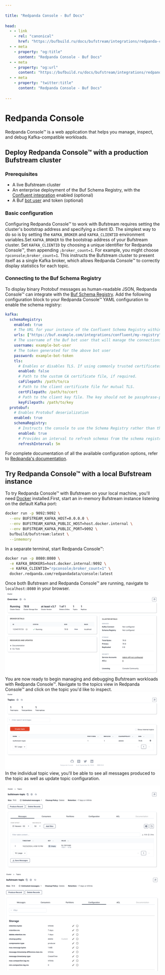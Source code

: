 ```yaml
---

title: "Redpanda Console - Buf Docs"

head:
  - - link
    - rel: "canonical"
      href: "https://bufbuild.ru/docs/bufstream/integrations/redpanda-console/"
  - - meta
    - property: "og:title"
      content: "Redpanda Console - Buf Docs"
  - - meta
    - property: "og:url"
      content: "https://bufbuild.ru/docs/bufstream/integrations/redpanda-console/"
  - - meta
    - property: "twitter:title"
      content: "Redpanda Console - Buf Docs"

---
```


# Redpanda Console

Redpanda Console™ is a web application that helps you manage, inspect, and debug Kafka-compatible workloads.

## Deploy Redpanda Console™ with a production Bufstream cluster

### Prerequisites

- A live Bufstream cluster
- An enterprise deployment of the Buf Schema Registry, with the [Confluent integration](../../../bsr/kafka/manage-instances/) enabled (optional)
- A Buf [bot user](../../../bsr/admin/instance/bot-users/) and token (optional)

### Basic configuration

Configuring Redpanda Console™ to work with Bufstream requires setting the cluster's bootstrap address and specifying a client ID. The simplest way to do so is by setting the `KAFKA_BROKER` and `KAFKA_CLIENTID` environment variables.Set `KAFKA_BROKER` to the bootstrap address of your Bufstream cluster. Set `KAFKA_CLIENTID` by choosing a unique identifier for Redpanda Console™, then appending `;broker_count=1`. For example, you might choose `rpconsole;broker_count=1`. This instructs the Bufstream cluster to present itself as a single Kafka broker, which allows Redpanda Console™ to correctly display statistics for each topic.

### Connecting to the Buf Schema Registry

To display binary Protobuf messages as human-readable JSON, Redpanda Console™ can integrate with the [Buf Schema Registry](../../../bsr/). Add the following configuration block to your Redpanda Console™ YAML configuration to enable the schema registry:

```yaml
kafka:
  schemaRegistry:
    enabled: true
    # The URL for your instance of the Confluent Schema Registry within the Buf Schema Registry
    urls: ["https://buf.example.com/integrations/confluent/my-registry"]
    # The username of the Buf bot user that will manage the connections for your schema registry
    username: example-bot-user
    # The token generated for the above bot user
    password: example-bot-token
    tls:
      # Enables or disables TLS. If using commonly trusted certificates, you can enable TLS without specifying a CA.
      enabled: false
      # Path to the custom CA certificate file, if required.
      caFilepath: /path/to/ca
      # Path to the client certificate file for mutual TLS.
      certFilepath: /path/to/cert
      # Path to the client key file. The key should not be passphrase-protected.
      keyFilepath: /path/to/key
  protobuf:
    # Enables Protobuf deserialization
    enabled: true
    schemaRegistry:
      # Instructs the console to use the Schema Registry rather than the local filesystem for deserialization
      enabled: true
      # Provides an interval to refresh schemas from the schema registry.
      refreshInterval: 5m
```

For complete documentation of all the available configuration options, refer to [Redpanda's documentation](https://docs.redpanda.com/current/console/config/configure-console/).

## Try Redpanda Console™ with a local Bufstream instance

To try Redpanda Console™ with Bufstream on your local machine, you'll need [Docker](https://docs.docker.com/engine/install/) installed.First, start an in-memory Bufstream instance listening on the default Kafka port:

```bash
docker run -p 9092:9092 \
  --env BUFSTREAM_KAFKA_HOST=0.0.0.0 \
  --env BUFSTREAM_KAFKA_PUBLIC_HOST=host.docker.internal \
  --env BUFSTREAM_KAFKA_PUBLIC_PORT=9092 \
  bufbuild/bufstream:latest \
  --inmemory
```

In a separate terminal, start Redpanda Console™:

```bash
docker run -p 8080:8080 \
  -e KAFKA_BROKERS=host.docker.internal:9092 \
  -e KAFKA_CLIENTID="rpconsole;broker_count=1" \
  docker.redpanda.com/redpandadata/console:latest
```

Once both Bufstream and Redpanda Console™ are running, navigate to `localhost:8080` in your browser.![Redpanda Console home screen](../../../images/bufstream/integrations/rpconsole-home.png)You are now ready to begin managing and debugging Bufstream workloads with Redpanda Console™. Navigate to the topics view in Redpanda Console™ and click on the topic you'd like to inspect.![Redpanda Console all topics view](../../../images/bufstream/integrations/rpconole-topicview.png)In the individual topic view, you'll be able to see all messages produced to the topic as well as update topic configuration.

![Redpanda Console topic inspect](../../../images/bufstream/integrations/rpconsole-inspect-topic.png) ![Redpanda Console configure topic](../../../images/bufstream/integrations/rpconsole-config-topic.png)
